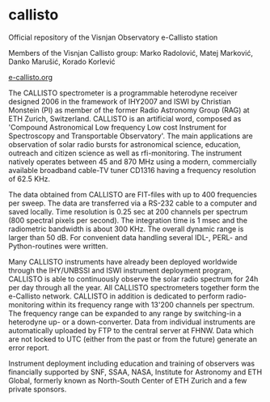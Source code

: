 # callisto
Official repository of the Visnjan Observatory e-Callisto station

Members of the Visnjan Callisto group: Marko Radolović, Matej Marković, Danko Marušić, Korado Korlević

[e-callisto.org](https://e-callisto.org/)

The CALLISTO spectrometer is a programmable heterodyne receiver designed 2006 in the framework of IHY2007 and ISWI by Christian Monstein (PI) as member of the former Radio Astronomy Group (RAG) at ETH Zurich, Switzerland. CALLISTO is an artificial word, composed as 'Compound Astronomical Low frequency Low cost Instrument for Spectroscopy and Transportable Observatory'. The main applications are observation of solar radio bursts for astronomical science, education, outreach and citizen science as well as rfi-monitoring. The instrument natively operates between 45 and 870 MHz using a modern, commercially available broadband cable-TV tuner CD1316 having a frequency resolution of 62.5 KHz. 

The data obtained from CALLISTO are FIT-files with up to 400 frequencies per sweep. The data are transferred via a RS-232 cable to a computer and saved locally. Time resolution is 0.25 sec at 200 channels per spectrum (800 spectral pixels per second). The integration time is 1 msec and the radiometric bandwidth is about 300 KHz. The overall dynamic range is larger than 50 dB. For convenient data handling several IDL-, PERL- and Python-routines were written.

Many CALLISTO instruments have already been deployed worldwide through the IHY/UNBSSI and ISWI instrument deployment program, CALLISTO is able to continuously observe the solar radio spectrum for 24h per day through all the year. All CALLISTO spectrometers together form the e-Callisto network. CALLISTO in addition is dedicated to perform radio-monitoring within its frequency range with 13'200 channels per spectrum. The frequency range can be expanded to any range by switching-in a heterodyne up- or a down-converter. Data from individual instruments are automatically uploaded by FTP to the central server at FHNW. Data which are not locked to UTC (either from the past or from the future) generate an error report.

Instrument deployment including education and training of observers was financially supported by SNF, SSAA, NASA, Institute for Astronomy and ETH Global, formerly known as North-South Center of ETH Zurich and a few private sponsors.
